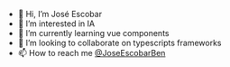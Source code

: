 - 👋 Hi, I’m José Escobar
- 👀 I’m interested in IA
- 🌱 I’m currently learning vue components
- 💞️ I’m looking to collaborate on typescripts frameworks
- 📫 How to reach me [@JoseEscobarBen](https://twitter.com/JoseEscobarBen)

<!---
JoseEscobarBendezu/JoseEscobarBendezu is a ✨ special ✨ repository because its `README.md` (this file) appears on your GitHub profile.
You can click the Preview link to take a look at your changes.
--->
